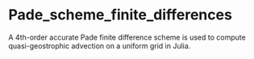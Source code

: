 # Pade_scheme_finite_differences
A 4th-order accurate Pade finite difference scheme is used to compute quasi-geostrophic advection on a uniform grid in Julia. 
